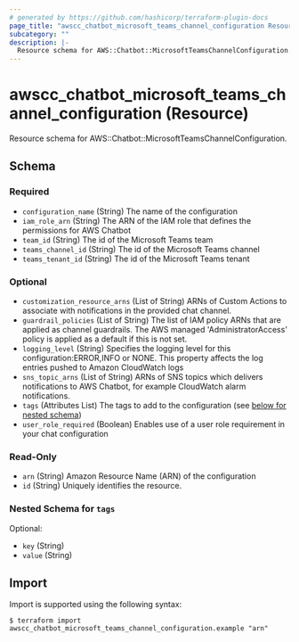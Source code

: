 ```yaml
---
# generated by https://github.com/hashicorp/terraform-plugin-docs
page_title: "awscc_chatbot_microsoft_teams_channel_configuration Resource - terraform-provider-awscc"
subcategory: ""
description: |-
  Resource schema for AWS::Chatbot::MicrosoftTeamsChannelConfiguration.
---
```


# awscc_chatbot_microsoft_teams_channel_configuration (Resource)

Resource schema for AWS::Chatbot::MicrosoftTeamsChannelConfiguration.



<!-- schema generated by tfplugindocs -->
## Schema

### Required

- `configuration_name` (String) The name of the configuration
- `iam_role_arn` (String) The ARN of the IAM role that defines the permissions for AWS Chatbot
- `team_id` (String) The id of the Microsoft Teams team
- `teams_channel_id` (String) The id of the Microsoft Teams channel
- `teams_tenant_id` (String) The id of the Microsoft Teams tenant

### Optional

- `customization_resource_arns` (List of String) ARNs of Custom Actions to associate with notifications in the provided chat channel.
- `guardrail_policies` (List of String) The list of IAM policy ARNs that are applied as channel guardrails. The AWS managed 'AdministratorAccess' policy is applied as a default if this is not set.
- `logging_level` (String) Specifies the logging level for this configuration:ERROR,INFO or NONE. This property affects the log entries pushed to Amazon CloudWatch logs
- `sns_topic_arns` (List of String) ARNs of SNS topics which delivers notifications to AWS Chatbot, for example CloudWatch alarm notifications.
- `tags` (Attributes List) The tags to add to the configuration (see [below for nested schema](#nestedatt--tags))
- `user_role_required` (Boolean) Enables use of a user role requirement in your chat configuration

### Read-Only

- `arn` (String) Amazon Resource Name (ARN) of the configuration
- `id` (String) Uniquely identifies the resource.

<a id="nestedatt--tags"></a>
### Nested Schema for `tags`

Optional:

- `key` (String)
- `value` (String)

## Import

Import is supported using the following syntax:

```shell
$ terraform import awscc_chatbot_microsoft_teams_channel_configuration.example "arn"
```
